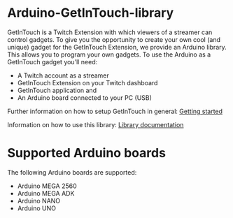 # Arduino-GetInTouch-library
GetInTouch is a Twitch Extension with which viewers of a streamer can control gadgets. To give you the opportunity to create your own cool (and unique) gadget for the GetInTouch Extension, we provide an Arduino library. This allows you to program your own gadgets.
To use the Arduino as a GetInTouch gadget you'll need:
  * A Twitch account as a streamer
  * GetInTouch Extension on your Twitch dashboard
  * GetInTouch application and
  * An Arduino board connected to your PC (USB)

Further information on how to setup GetInTouch in general:
[Getting started](https://getintouch.rootfrogs.com/getstarted.php "getting started")

Information on how to use this library:
[Library documentation](https://getintouch.rootfrogs.com/arduino.php "Arduino library documentation")

# Supported Arduino boards
The following Arduino boards are supported:
  * Arduino MEGA 2560
  * Arduino MEGA ADK
  * Arduino NANO
  * Arduino UNO

